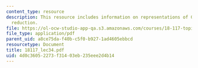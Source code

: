 ```yaml
---
content_type: resource
description: This resource includes information on representations of G, and symplectic
  reduction.
file: https://ol-ocw-studio-app-qa.s3.amazonaws.com/courses/18-117-topics-in-several-complex-variables-spring-2005/4d0c36052273f31403eb235eee2d4b14_18117_lec34.pdf
file_type: application/pdf
parent_uid: a8ce75da-f40b-c5f0-b927-1ad4605ebbcd
resourcetype: Document
title: 18117_lec34.pdf
uid: 4d0c3605-2273-f314-03eb-235eee2d4b14
---
```

